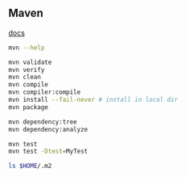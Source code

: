 Maven
-

[docs](https://maven.apache.org/index.html)

````sh
mvn --help

mvn validate
mvn verify
mvn clean
mvn compile
mvn compiler:compile
mvn install --fail-never # install in local dir
mvn package

mvn dependency:tree
mvn dependency:analyze

mvn test
mvn test -Dtest=MyTest

ls $HOME/.m2
````

